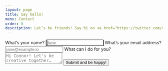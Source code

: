 ```yaml
---
layout: page
title: Say hello!
menu: Contact
order: 5
description: Let’s be friends! Say hi on <a href="https://twitter.com/connor_baer" class="strong link">Twitter</a>, read my stories on <a href="https://medium.com/@connor_baer" class="strong link">Medium</a> or shoot me an <a href="mailto:hello@connorbaer.io&body=Hi Connor! Let's be creative together…" class="strong link">email</a>.
---
```

<div class="ctnr-golden">
    <form action="//formspree.io/hello@connorbaer.io"
          method="POST">
        <label for="firstname">What’s your name?</label>
        <input type="text" name="firstname" placeholder="Jane" required="true" autofocus="true">
        <label for="_replyto">What’s your email address?</label>
        <input type="email" name="_replyto" placeholder="jane@example.io" required="true">
        <label for="language">What can I do for you?</label>
        <textarea type="text" name="language" placeholder="Hi Connor! Let's be creative together…" required="true"></textarea>
        <input type="hidden" name="_subject" value="Someone wants to say hello" />
        <input type="hidden" name="_next" value="//connorbaer.io/success.html" />
        <input type="text" name="_gotcha" style="display:none" />
        <button type="submit">Submit and be happy!</button>
    </form>
</div>
